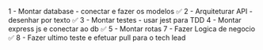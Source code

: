 1 - Montar database - conectar e fazer os modelos ✅
2 - Arquiteturar API - desenhar por texto ✅
3 - Montar testes - usar jest para TDD
4 - Montar express js e conectar ao db ✅
5 - Montar rotas
7 - Fazer Logica de negocio ✅
8 - Fazer ultimo teste e efetuar pull para o tech lead
